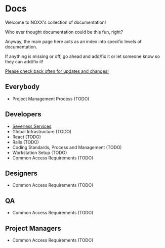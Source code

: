 # Docs

Welcome to NOXX's collection of documentation!

Who ever thought documentation could be this fun, right?

Anyway, the main page here acts as an index into specific levels of documentation.

If anything is missing or off, go ahead and add/fix it or let someone know so they can add/fix it!

[Please check back often for updates and changes!](https://github.com/NoXX-Technologies/docs/commits/main)

## Everybody
- Project Management Process (TODO)
## Developers
- [Severless Services](developers/services/README.md)
- Global Infrastructure (TODO)
- React (TODO)
- Rails (TODO)
- Coding Standards, Process and Management (TODO)
- Workstation Setup (TODO)
- Common Access Requirements (TODO)

## Designers

- Common Access Requirements (TODO)

## QA

- Common Access Requirements (TODO)

## Project Managers

- Common Access Requirements (TODO)
